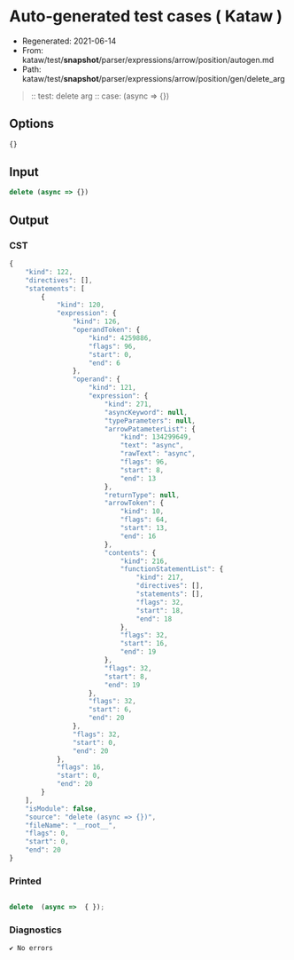 # Auto-generated test cases ( Kataw )
- Regenerated: 2021-06-14
- From: kataw/test/__snapshot__/parser/expressions/arrow/position/autogen.md
- Path: kataw/test/__snapshot__/parser/expressions/arrow/position/gen/delete_arg
> :: test: delete arg
> :: case: (async => {})
## Options

`````js
{}
`````
## Input

`````js
delete (async => {})
`````
## Output

### CST

```javascript
{
    "kind": 122,
    "directives": [],
    "statements": [
        {
            "kind": 120,
            "expression": {
                "kind": 126,
                "operandToken": {
                    "kind": 4259886,
                    "flags": 96,
                    "start": 0,
                    "end": 6
                },
                "operand": {
                    "kind": 121,
                    "expression": {
                        "kind": 271,
                        "asyncKeyword": null,
                        "typeParameters": null,
                        "arrowPatameterList": {
                            "kind": 134299649,
                            "text": "async",
                            "rawText": "async",
                            "flags": 96,
                            "start": 8,
                            "end": 13
                        },
                        "returnType": null,
                        "arrowToken": {
                            "kind": 10,
                            "flags": 64,
                            "start": 13,
                            "end": 16
                        },
                        "contents": {
                            "kind": 216,
                            "functionStatementList": {
                                "kind": 217,
                                "directives": [],
                                "statements": [],
                                "flags": 32,
                                "start": 18,
                                "end": 18
                            },
                            "flags": 32,
                            "start": 16,
                            "end": 19
                        },
                        "flags": 32,
                        "start": 8,
                        "end": 19
                    },
                    "flags": 32,
                    "start": 6,
                    "end": 20
                },
                "flags": 32,
                "start": 0,
                "end": 20
            },
            "flags": 16,
            "start": 0,
            "end": 20
        }
    ],
    "isModule": false,
    "source": "delete (async => {})",
    "fileName": "__root__",
    "flags": 0,
    "start": 0,
    "end": 20
}
```

### Printed

```javascript

delete  (async =>  { });

```

### Diagnostics

```javascript
✔ No errors
```

